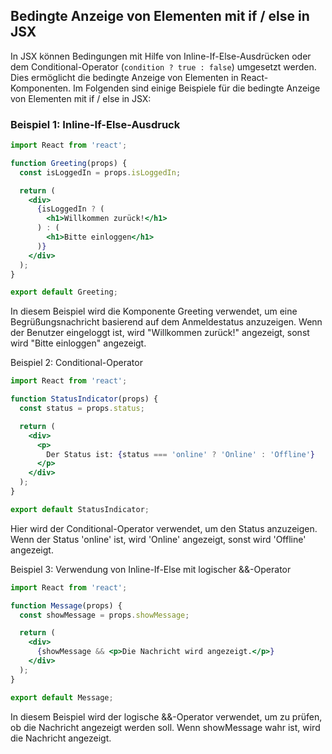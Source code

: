 ## Bedingte Anzeige von Elementen mit if / else in JSX

In JSX können Bedingungen mit Hilfe von Inline-If-Else-Ausdrücken oder dem Conditional-Operator (`condition ? true : false`) umgesetzt werden. Dies ermöglicht die bedingte Anzeige von Elementen in React-Komponenten. Im Folgenden sind einige Beispiele für die bedingte Anzeige von Elementen mit if / else in JSX:

### Beispiel 1: Inline-If-Else-Ausdruck

```jsx
import React from 'react';

function Greeting(props) {
  const isLoggedIn = props.isLoggedIn;

  return (
    <div>
      {isLoggedIn ? (
        <h1>Willkommen zurück!</h1>
      ) : (
        <h1>Bitte einloggen</h1>
      )}
    </div>
  );
}

export default Greeting;
```

In diesem Beispiel wird die Komponente Greeting verwendet, um eine Begrüßungsnachricht basierend auf dem Anmeldestatus anzuzeigen. Wenn der Benutzer eingeloggt ist, wird "Willkommen zurück!" angezeigt, sonst wird "Bitte einloggen" angezeigt.

Beispiel 2: Conditional-Operator

```jsx
import React from 'react';

function StatusIndicator(props) {
  const status = props.status;

  return (
    <div>
      <p>
        Der Status ist: {status === 'online' ? 'Online' : 'Offline'}
      </p>
    </div>
  );
}

export default StatusIndicator;

```

Hier wird der Conditional-Operator verwendet, um den Status anzuzeigen. Wenn der Status 'online' ist, wird 'Online' angezeigt, sonst wird 'Offline' angezeigt.

Beispiel 3: Verwendung von Inline-If-Else mit logischer &&-Operator

```jsx
import React from 'react';

function Message(props) {
  const showMessage = props.showMessage;

  return (
    <div>
      {showMessage && <p>Die Nachricht wird angezeigt.</p>}
    </div>
  );
}

export default Message;

```

In diesem Beispiel wird der logische &&-Operator verwendet, um zu prüfen, ob die Nachricht angezeigt werden soll. Wenn showMessage wahr ist, wird die Nachricht angezeigt.